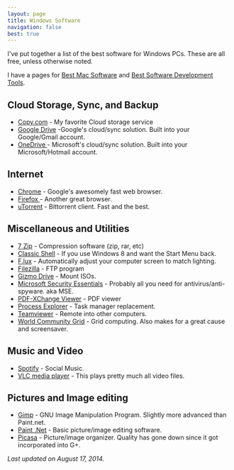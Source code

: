 ```yaml
---
layout: page
title: Windows Software
navigation: false
best: true
---
```


I've put together a list of the best software for Windows PCs. These are all free, unless otherwise noted.

I have a pages for <a href="mac-software">Best Mac Software</a> and <a href="software-development-tools">Best Software Development Tools</a>.

<h2>Cloud Storage, Sync, and Backup</h2>
<ul>
  <li><a href="https://copy.com/?r=1u9vhV">Copy.com</a> - My favorite Cloud storage service</li>
  <li><a href="https://drive.google.com/">Google Drive</a> -Google's cloud/sync solution. Built into your Google/Gmail account.</li>
  <li><a href="https://onedrive.live.com/?invref=e8e0c21396a27dc4&amp;invsrc=90">OneDrive </a>- Microsoft's cloud/sync solution. Built into your Microsoft/Hotmail account.</li>
</ul>

<h2>Internet</h2>
<ul>
  <li><a href="http://www.google.com/chrome">Chrome</a> - Google's awesomely fast web browser.</li>
  <li><a href="http://www.mozilla.org/en-US/firefox/new/">Firefox </a>- Another great browser.</li>
  <li><a href="http://www.utorrent.com/">uTorrent</a> - Bittorrent client.  Fast and the best.</li>
</ul>

<h2>Miscellaneous and Utilities</h2>
<ul>
  <li><a href="http://www.7-zip.org/">7 Zip</a> - Compression software (zip, rar, etc)</li>
  <li><a href="http://www.classicshell.net/">Classic Shell</a> - If you use Windows 8 and want the Start Menu back.</li>
  <li><a href="http://stereopsis.com/flux/">F.lux</a> - Automatically adjust your computer screen to match lighting. </li>
  <li><a href="http://filezilla-project.org/">Filezilla</a> - FTP program</li>
  <li><a href="http://arainia.com/software/gizmo/overview.php?nID=4">Gizmo Drive</a> - Mount ISOs.</li>
  <li><a href="http://www.microsoft.com/Security_Essentials/">Microsoft Security Essentials</a> - Probably all you need for antivirus/anti-spyware.  aka MSE. </li>
  <li><a href="http://www.docu-track.com/">PDF-XChange Viewer</a> - PDF viewer </li>
  <li><a href="http://technet.microsoft.com/en-us/sysinternals/bb896653">Process Explorer</a> - Task manager replacement.</li>
  <li><a href="http://www.teamviewer.com/en/index.aspx">Teamviewer</a> - Remote into other computers.</li>
  <li><a href="http://www.worldcommunitygrid.org/">World Community Grid</a> - Grid computing. Also makes for a great cause and screensaver. </li>
</ul>


<h2>Music and Video</h2>
<ul>
  <li><a href="http://www.spotify.com/">Spotify</a> - Social Music.</li>
  <li><a href="http://www.videolan.org/vlc/">VLC media player</a> - This plays pretty much all video files.</li>
</ul>

<h2>Pictures and Image editing</h2>
<ul>
  <li><a href="http://www.gimp.org/">Gimp</a> - GNU Image Manipulation Program.  Slightly more advanced than Paint.net. </li>
  <li><a href="http://www.getpaint.net/">Paint .Net</a> - Basic picture/image editing software.</li>
  <li><a href="http://picasa.google.com/">Picasa</a> - Picture/image organizer.  Quality has gone down since it got incorporated into G+.</li>
</ul>

<i>Last updated on August 17, 2014.</i>
